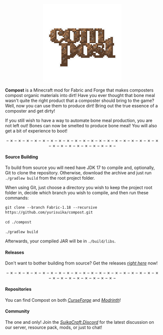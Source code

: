 <p align="center"><img src="https://github.com/yurisuika/Compost/blob/Fabric-1.18/src/main/resources/assets/compost/icon.png?raw=true" width="256" height="256"></p>

**Compost** is a Minecraft mod for Fabric and Forge that makes composters compost organic materials into dirt! Have you ever thought that bone meal wasn't quite the right product that a composter should bring to the game? Well, now you can use them to produce dirt! Bring out the true essence of a composter and get dirty!

If you still wish to have a way to automate bone meal production, you are not left out! Bones can now be smelted to produce bone meal! You will also get a bit of experience to boot!

<p align="center">− × − × − × − × − × − × − × − × − × − × − × − × − × − × − × − × − × − × − × − × − × − × − × − × − × − × − × −</p>

#### Source Building

To build from source you will need have JDK 17 to compile and, optionally, Git to clone the repository. Otherwise, download the archive and just run `./gradlew build` from the root project folder.

When using Git, just choose a directory you wish to keep the project root folder in, decide which branch you wish to compile, and then run these commands:

```shell script
git clone --branch Fabric-1.18 --recursive https://github.com/yurisuika/compost.git

cd ./compost

./gradlew build
```

Afterwards, your compiled JAR will be in `./build/libs`.

#### Releases

Don't want to bother building from source? Get the releases *[right here](https://github.com/yurisuika/Compost/releases)* now!

<p align="center">− × − × − × − × − × − × − × − × − × − × − × − × − × − × − × − × − × − × − × − × − × − × − × − × − × − × − × −</p>

#### Repositories

You can find Compost on both *[CurseForge](https://www.curseforge.com/minecraft/mc-mods/compost)* and *[Modrinth](https://modrinth.com/mod/compost)*!

#### Community

The one and only! Join the *[SuikaCraft Discord](https://discord.gg/0zdNEkQle7Qg9C1H)* for the latest discussion on our server, resource pack, mods, or just to chat!
